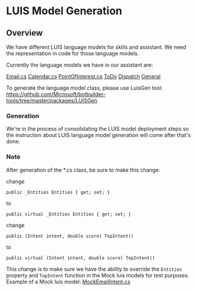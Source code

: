 # LUIS Model Generation

## Overview

We have different LUIS language models for skills and assistant. We need the representation in code for those language models. 

Currently the language models we have in our assistant are:

[Email.cs](https://github.com/Microsoft/AI/blob/master/solutions/Virtual-Assistant/src/csharp/skills/emailskill/Dialogs/Shared/Resources/Email.cs)
[Calendar.cs](https://github.com/Microsoft/AI/blob/master/solutions/Virtual-Assistant/src/csharp/skills/calendarskill/Dialogs/Shared/Resources/Calendar.cs)
[PointOfInterest.cs](https://github.com/Microsoft/AI/blob/master/solutions/Virtual-Assistant/src/csharp/skills/pointofinterestskill/Dialogs/Shared/Resources/PointOfInterest.cs)
[ToDo](https://github.com/Microsoft/AI/blob/master/solutions/Virtual-Assistant/src/csharp/skills/todoskill/Dialogs/Shared/Resources/ToDo.cs)
[Dispatch](https://github.com/Microsoft/AI/blob/master/solutions/Virtual-Assistant/src/csharp/assistant/Dialogs/Shared/Resources/Dispatch.cs)
[General](https://github.com/Microsoft/AI/blob/master/solutions/Virtual-Assistant/src/csharp/microsoft.bot.solutions/Resources/General.cs)

To generate the language model class, please use LuisGen tool: https://github.com/Microsoft/botbuilder-tools/tree/master/packages/LUISGen

### Generation

We're in the process of consolidating the LUIS model deployment steps so the instruction about LUIS language model generation will come after that's done.

### Note

After generation of the *.cs class, be sure to make this change:

change

`public _Entities Entities { get; set; }`

to

`public virtual _Entities Entities { get; set; }`

change

`public (Intent intent, double score) TopIntent()`

to 

`public virtual (Intent intent, double score) TopIntent()`

This change is to make sure we have the ability to override the `Entities` property and `TopIntent` function in the Mock luis models for test purposes. Example of a Mock luis model: [MockEmailIntent.cs](https://github.com/Microsoft/AI/blob/master/solutions/Virtual-Assistant/src/csharp/skills/tests/emailskilltest/Flow/Fakes/MockEmailIntent.cs)